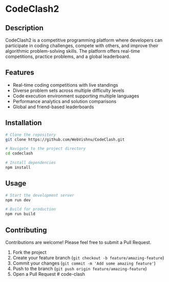 # CodeClash2

## Description
CodeClash2 is a competitive programming platform where developers can participate in coding challenges, compete with others, and improve their algorithmic problem-solving skills. The platform offers real-time competitions, practice problems, and a global leaderboard.

## Features
- Real-time coding competitions with live standings
- Diverse problem sets across multiple difficulty levels
- Code execution environment supporting multiple languages
- Performance analytics and solution comparisons
- Global and friend-based leaderboards

## Installation

```bash
# Clone the repository
git clone https://github.com/WebVishnu/CodeClash.git

# Navigate to the project directory
cd codeclash

# Install dependencies
npm install
```

## Usage

```bash
# Start the development server
npm run dev

# Build for production
npm run build
```

## Contributing
Contributions are welcome! Please feel free to submit a Pull Request.

1. Fork the project
2. Create your feature branch (`git checkout -b feature/amazing-feature`)
3. Commit your changes (`git commit -m 'Add some amazing feature'`)
4. Push to the branch (`git push origin feature/amazing-feature`)
5. Open a Pull Request # code-clash
